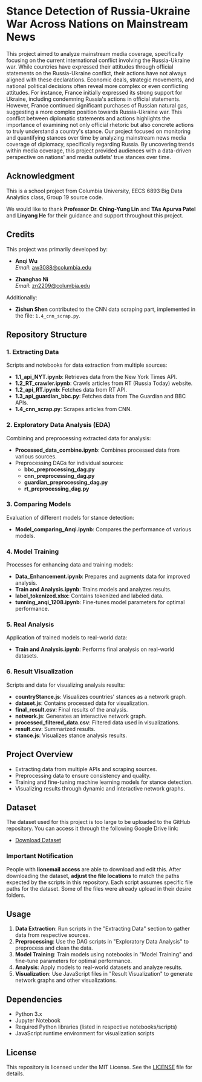# **Stance Detection of Russia-Ukraine War Across Nations on Mainstream News**

This project aimed to analyze mainstream media coverage, specifically focusing on the current international conflict involving the Russia-Ukraine war. While countries have expressed their attitudes through official statements on the Russia-Ukraine conflict, their actions have not always aligned with these declarations. Economic deals, strategic movements, and national political decisions often reveal more complex or even conflicting attitudes.
For instance, France initially expressed its strong support for Ukraine, including condemning Russia's actions in official statements. However, France continued significant purchases of Russian natural gas, suggesting a more complex position towards Russia-Ukraine war. This conflict between diplomatic statements and actions highlights the importance of examining not only official rhetoric but also concrete actions to truly understand a country's stance.
Our project focused on monitoring and quantifying stances over time by analyzing mainstream news media coverage of diplomacy, specifically regarding Russia. By uncovering trends within media coverage, this project provided audiences with a data-driven perspective on nations' and media outlets' true stances over time.

## **Acknowledgment**
This is a school project from Columbia University, EECS 6893 Big Data Analytics class, Group 19 source code. 

We would like to thank **Professor Dr. Ching-Yung Lin** and **TAs Apurva Patel** and **Linyang He** for their guidance and support throughout this project.

## **Credits**
This project was primarily developed by:
- **Anqi Wu**  
  *Email*: aw3088@columbia.edu  

- **Zhanghao Ni**  
  *Email*: zn2209@columbia.edu  

Additionally:
- **Zishun Shen** contributed to the CNN data scraping part, implemented in the file: `1.4_cnn_scrap.py`.


## **Repository Structure**

### **1. Extracting Data**
Scripts and notebooks for data extraction from multiple sources:
- **1.1_api_NYT.ipynb**: Retrieves data from the New York Times API.
- **1.2_RT_crawler.ipynb**: Crawls articles from RT (Russia Today) website.
- **1.2_api_RT.ipynb**: Fetches data from RT API.
- **1.3_api_guardian_bbc.py**: Fetches data from The Guardian and BBC APIs.
- **1.4_cnn_scrap.py**: Scrapes articles from CNN.

### **2. Exploratory Data Analysis (EDA)**
Combining and preprocessing extracted data for analysis:
- **Processed_data_combine.ipynb**: Combines processed data from various sources.
- Preprocessing DAGs for individual sources:
  - **bbc_preprocessing_dag.py**
  - **cnn_preprocessing_dag.py**
  - **guardian_preprocessing_dag.py**
  - **rt_preprocessing_dag.py**

### **3. Comparing Models**
Evaluation of different models for stance detection:
- **Model_comparing_Anqi.ipynb**: Compares the performance of various models.

### **4. Model Training**
Processes for enhancing data and training models:
- **Data_Enhancement.ipynb**: Prepares and augments data for improved analysis.
- **Train and Analysis.ipynb**: Trains models and analyzes results.
- **label_tokenized.xlsx**: Contains tokenized and labeled data.
- **tunning_anqi_1208.ipynb**: Fine-tunes model parameters for optimal performance.

### **5. Real Analysis**
Application of trained models to real-world data:
- **Train and Analysis.ipynb**: Performs final analysis on real-world datasets.

### **6. Result Visualization**
Scripts and data for visualizing analysis results:
- **countryStance.js**: Visualizes countries' stances as a network graph.
- **dataset.js**: Contains processed data for visualization.
- **final_result.csv**: Final results of the analysis.
- **network.js**: Generates an interactive network graph.
- **processed_filtered_data.csv**: Filtered data used in visualizations.
- **result.csv**: Summarized results.
- **stance.js**: Visualizes stance analysis results.

## **Project Overview**
- Extracting data from multiple APIs and scraping sources.
- Preprocessing data to ensure consistency and quality.
- Training and fine-tuning machine learning models for stance detection.
- Visualizing results through dynamic and interactive network graphs.

## **Dataset**
The dataset used for this project is too large to be uploaded to the GitHub repository. You can access it through the following Google Drive link:

- [Download Dataset]([https://drive.google.com/your-dataset-link-here](https://drive.google.com/drive/folders/1NbjL30mSmH4ERoXnC32lkfyD_AgckPSD?usp=sharing))

### **Important Notification**
People with **lionemail access** are able to download and edit this.
After downloading the dataset, **adjust the file locations** to match the paths expected by the scripts in this repository. 
Each script assumes specific file paths for the dataset. Some of the files were already upload in their desire folders.

## **Usage**
1. **Data Extraction**: Run scripts in the "Extracting Data" section to gather data from respective sources.
2. **Preprocessing**: Use the DAG scripts in "Exploratory Data Analysis" to preprocess and clean the data.
3. **Model Training**: Train models using notebooks in "Model Training" and fine-tune parameters for optimal performance.
4. **Analysis**: Apply models to real-world datasets and analyze results.
5. **Visualization**: Use JavaScript files in "Result Visualization" to generate network graphs and other visualizations.

## **Dependencies**
- Python 3.x
- Jupyter Notebook
- Required Python libraries (listed in respective notebooks/scripts)
- JavaScript runtime environment for visualization scripts

## **License**
This repository is licensed under the MIT License. See the [LICENSE](LICENSE) file for details.

